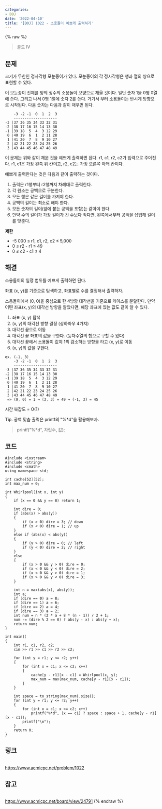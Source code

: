 ```yaml
---
categories:
- BOJ
date: '2022-04-10'
title: '[BOJ] 1022 - 소용돌이 예쁘게 출력하기'
---
```


{% raw %}
> 골드 IV<br>

## 문제
크기가 무한인 정사각형 모눈종이가 있다. 모눈종이의 각 정사각형은 행과 열의 쌍으로 표현할 수 있다.

이 모눈종이 전체를 양의 정수의 소용돌이 모양으로 채울 것이다. 일단 숫자 1을 0행 0열에 쓴다. 그리고 나서 0행 1열에 숫자 2를 쓴다. 거기서 부터 소용돌이는 반시계 방향으로 시작된다. 다음 숫자는 다음과 같이 채우면 된다.

```
    -3 -2 -1  0  1  2  3
    --------------------
-3 |37 36 35 34 33 32 31
-2 |38 17 16 15 14 13 30
-1 |39 18  5  4  3 12 29
 0 |40 19  6  1  2 11 28
 1 |41 20  7  8  9 10 27
 2 |42 21 22 23 24 25 26
 3 |43 44 45 46 47 48 49
```

이 문제는 위와 같이 채운 것을 예쁘게 출력하면 된다. r1, c1, r2, c2가 입력으로 주어진다. r1, c1은 가장 왼쪽 위 칸이고, r2, c2는 가장 오른쪽 아래 칸이다.

예쁘게 출력한다는 것은 다음과 같이 출력하는 것이다.

1.  출력은 r1행부터 r2행까지 차례대로 출력한다.
2.  각 원소는 공백으로 구분한다.
3.  모든 행은 같은 길이를 가져야 한다.
4.  공백의 길이는 최소로 해야 한다.
5.  모든 숫자의 길이(앞에 붙는 공백을 포함)는 같아야 한다.
6.  만약 수의 길이가 가장 길이가 긴 수보다 작다면, 왼쪽에서부터 공백을 삽입해 길이를 맞춘다.

**제한**
-   -5 000 ≤ r1, c1, r2, c2  ≤ 5,000
-   0 ≤ r2  - r1  ≤ 49
-   0 ≤ c2  - c1  ≤ 4

## 해결
소용돌이의 일정 범위를 예쁘게 출력하면 된다.

좌표 (x, y)를 기준으로 탐색하고, 좌표별로 수를 결정해서 출력하자.

소용돌이에서 (0, 0)을 중심으로 한 4방향 대각선을 기준으로 케이스를 분할한다. 만약 어떤 좌표(x, y)의 대각선 방향을 알았다면, 해당 좌표에 있는 값도 같이 알 수 있다.

1. 좌표 (x, y) 탐색
2. (x, y)의 대각선 방향 결정 (상하좌우 4가지)
3. 대각선 끝으로 이동
4. 대각선 끝 좌표의 값을 구한다. (등차수열의 합으로 구할 수 있다)
5. 대각선 끝에서 소용돌이 값이 1씩 감소하는 방향을 타고 (x, y)로 이동
6. (x, y)의 값을 구한다.

```
ex. (-1, 3)
    -3 -2 -1  0  1  2  3
    --------------------
-3 |37 36 35 34 33 32 31
-2 |38 17 16 15 14 13 30
-1 |39 18  5  4  3 12 29
 0 |40 19  6  1  2 11 28
 1 |41 20  7  8  9 10 27
 2 |42 21 22 23 24 25 26
 3 |43 44 45 46 47 48 49
 => (0, 0) = 1 → (3, 3) = 49 → (-1, 3) = 45
```

시간 복잡도 = O(1)

Tip. 공백 맞춤 출력은 printf의 "%*d"을 활용해보자.
> printf("%*d", 자릿수, 값);<br>

## 코드
```
#include <iostream>
#include <string>
#include <cmath>
using namespace std;

int cache[52][52];
int max_num = 0;

int Whirlpool(int x, int y)
{
	if (x == 0 && y == 0) return 1;

	int dire = 0;
	if (abs(x) > abs(y))
	{
		if (x > 0) dire = 3; // down
		if (x < 0) dire = 1; // up
	}
	else if (abs(x) < abs(y))
	{
		if (y > 0) dire = 0; // left
		if (y < 0) dire = 2; // right
	}
	else
	{
		if (x > 0 && y > 0) dire = 0;
		if (x < 0 && y < 0) dire = 2;
		if (x < 0 && y > 0) dire = 1;
		if (x > 0 && y < 0) dire = 3;
	}

	int n = max(abs(x), abs(y));
	int a;
	if (dire == 0) a = 8;
	if (dire == 1) a = 6;
	if (dire == 2) a = 4;
	if (dire == 3) a = 2;
	int num = n * (2 * a + 8 * (n - 1)) / 2 + 1;
	num -= (dire % 2 == 0) ? abs(y - x) : abs(y + x);
	return num;
}

int main()
{
	int r1, c1, r2, c2;
	cin >> r1 >> c1 >> r2 >> c2;

	for (int y = r1; y <= r2; y++)
	{
		for (int x = c1; x <= c2; x++)
		{
			cache[y - r1][x - c1] = Whirlpool(x, y);
			max_num = max(max_num, cache[y - r1][x - c1]);
		}
	}

	int space = to_string(max_num).size();
	for (int y = r1; y <= r2; y++)
	{
		for (int x = c1; x <= c2; x++)
			printf("%*d", (x == c1) ? space : space + 1, cache[y - r1][x - c1]);
		printf("\n");
	}
	return 0;
}
```

## 링크
<br>https://www.acmicpc.net/problem/1022

## 참고
<br>https://www.acmicpc.net/board/view/24791
{% endraw %}